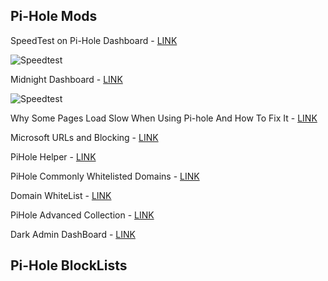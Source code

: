 <h2>Pi-Hole Mods</h2>
<p>SpeedTest on Pi-Hole Dashboard - <a href="https://blog.arevindh.com/2017/07/13/add-speedtest-to-pihole-webui/">LINK</a></p>
<img src="https://github.com/Prowler2/PiHole/blob/master/Images/speedtest.PNG" alt="Speedtest" />
<p>Midnight Dashboard - <a href="https://github.com/jacobbates/pi-hole-midnight">LINK</a></p>
<img src="https://github.com/Prowler2/PiHole/blob/master/Images/midnight.PNG" alt="Speedtest" />
<p>Why Some Pages Load Slow When Using Pi-hole And How To Fix It - <a href="https://pi-hole.net/2018/02/02/why-some-pages-load-slow-when-using-pi-hole-and-how-to-fix-it/">LINK</a>
<p>Microsoft URLs and Blocking - <a href="https://docs.microsoft.com/en-us/windows/configuration/manage-windows-endpoints-version-1709">LINK</a><p>
PiHole Helper - <a href="https://github.com/Kevin-De-Koninck/pi-hole-helpers/blob/master/README.md">LINK</a><p>
PiHole Commonly Whitelisted Domains - <a href="https://discourse.pi-hole.net/t/commonly-whitelisted-domains/212">LINK</a><p>
Domain WhiteList - <a href="https://github.com/anudeepND/whitelist">LINK</a></p>
PiHole Advanced Collection - <a href="https://github.com/deathbybandaid/piadvanced">LINK</a><p>
Dark Admin DashBoard - <a href="https://discourse.pi-hole.net/t/dark-admin-dashboard/2569">LINK</a><p>
<h2>Pi-Hole BlockLists</h2>




